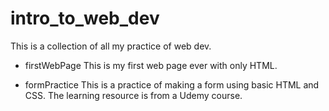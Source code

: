 # intro_to_web_dev

This is a collection of all my practice of web dev.

- firstWebPage
    This is my first web page ever with only HTML.

- formPractice
    This is a practice of making a form using basic HTML and CSS. The learning resource is from a Udemy course.
